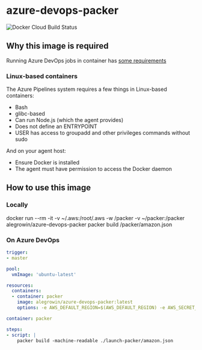 # azure-devops-packer

![Docker Cloud Build Status](https://img.shields.io/docker/cloud/build/alegrowin/azure-devops-packer?style=plastic)

## Why this image is required

Running Azure DevOps jobs in container has [some requirements](https://docs.microsoft.com/en-us/azure/devops/pipelines/process/container-phases?view=azure-devops#requirements)

### Linux-based containers

The Azure Pipelines system requires a few things in Linux-based containers:

- Bash
- glibc-based
- Can run Node.js (which the agent provides)
- Does not define an ENTRYPOINT
- USER has access to groupadd and other privileges commands without sudo

And on your agent host:

- Ensure Docker is installed
- The agent must have permission to access the Docker daemon

## How to use this image

### Locally

docker run --rm -it -v ~/.aws:/root/.aws -w /packer -v ~/packer:/packer alegrowin/azure-devops-packer packer build /packer/amazon.json

### On Azure DevOps

```yaml
trigger:
- master

pool:
  vmImage: 'ubuntu-latest'

resources:
  containers:
  - container: packer
    image: alegrowin/azure-devops-packer:latest
    options: -e AWS_DEFAULT_REGION=$(AWS_DEFAULT_REGION) -e AWS_SECRET_ACCESS_KEY=$(AWS_SECRET_ACCESS_KEY) -e AWS_ACCESS_KEY_ID=$(AWS_ACCESS_KEY_ID)

container: packer

steps:
- script: |
    packer build -machine-readable ./launch-packer/amazon.json
```
